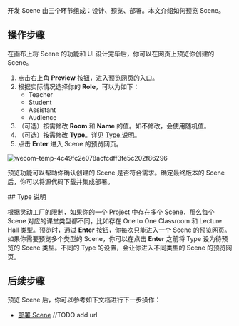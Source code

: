 开发 Scene 由三个环节组成：设计、预览、部署。本文介绍如何预览 Scene。

## 操作步骤

在画布上将 Scene 的功能和 UI 设计完毕后，你可以在网页上预览你创建的 Scene。

1. 点击右上角 **Preview** 按钮，进入预览网页的入口。
2. 根据实际情况选择你的 **Role**，可以为如下：
   - Teacher
   - Student
   - Assistant
   - Audience
3. （可选）按需修改 **Room** 和 **Name** 的值。如不修改，会使用随机值。
4. （可选）按需修改 **Type**。详见 [Type 说明](#t)。
5. 点击 **Enter** 进入 Scene 的预览网页。

![wecom-temp-4c49fc2e078acfcdff3fe5c202f86296](https://tva1.sinaimg.cn/large/e6c9d24ely1h6fjwvrc1wj21ad0u0105.jpg)

预览功能可以帮助你确认创建的 Scene 是否符合需求。确定最终版本的 Scene 后，你可以将源代码下载并集成部署。

<a name = "t"></a>## Type 说明

根据灵动工厂的限制，如果你的一个 Project 中存在多个 Scene，那么每个 Scene 对应的课堂类型都不同，比如存在 One to One Classroom 和 Lecture Hall 类型。预览时，通过 **Enter** 按钮，你每次只能进入一个 Scene 的预览网页。如果你需要预览多个类型的 Scene，你可以在点击 **Enter** 之前将 Type 设为待预览的 Scene 类型。不同的 Type 的设置，会让你进入不同类型的 Scene 的预览网页。

## 后续步骤

预览 Scene 后，你可以参考如下文档进行下一步操作：

- [部署 Scene]() //TODO add url
